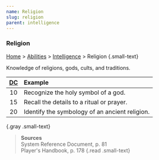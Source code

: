 ```yaml
---
name: Religion
slug: religion
parent: intelligence
---
```

### Religion
[Home](dm-operations-center) > [Abilities](abilities-menu) > [Intelligence](intelligence) > Religion {.small-text}

Knowledge of religions, gods, cults, and traditions.

| [DC](difficulty-class) | Example                      |
| :--: | :--------------------------------------------- |
|  10  | Recognize the holy symbol of a god.            |
|  15  | Recall the details to a ritual or prayer.      |
|  20  | Identify the symbology of an ancient religion. |
{.gray .small-text}

> **Sources** <br/>
> System Reference Document, p. 81<br/>
> Player's Handbook, p. 178
{.read .small-text}

